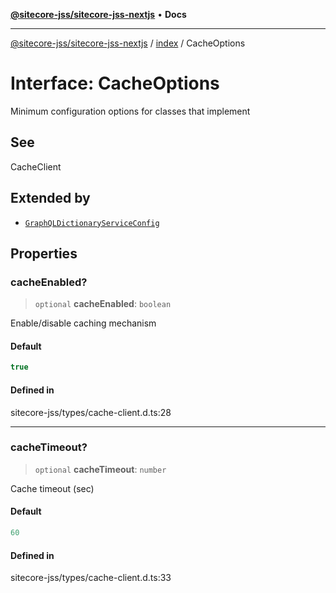 [**@sitecore-jss/sitecore-jss-nextjs**](../../README.md) • **Docs**

***

[@sitecore-jss/sitecore-jss-nextjs](../../README.md) / [index](../README.md) / CacheOptions

# Interface: CacheOptions

Minimum configuration options for classes that implement

## See

CacheClient

## Extended by

- [`GraphQLDictionaryServiceConfig`](GraphQLDictionaryServiceConfig.md)

## Properties

### cacheEnabled?

> `optional` **cacheEnabled**: `boolean`

Enable/disable caching mechanism

#### Default

```ts
true
```

#### Defined in

sitecore-jss/types/cache-client.d.ts:28

***

### cacheTimeout?

> `optional` **cacheTimeout**: `number`

Cache timeout (sec)

#### Default

```ts
60
```

#### Defined in

sitecore-jss/types/cache-client.d.ts:33
